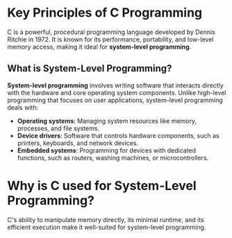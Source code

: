 # Key Principles of C Programming

C is a powerful, procedural programming language developed by Dennis Ritchie in 1972. It is known for its performance, portability, and low-level memory access, making it ideal for **system-level programming**.

## What is System-Level Programming?

**System-level programming** involves writing software that interacts directly with the hardware and core operating system components. Unlike high-level programming that focuses on user applications, system-level programming deals with:

- **Operating systems**: Managing system resources like memory, processes, and file systems.
- **Device drivers**: Software that controls hardware components, such as printers, keyboards, and network devices.
- **Embedded systems**: Programming for devices with dedicated functions, such as routers, washing machines, or microcontrollers.

# Why is C used for System-Level Programming?

C's ability to manipulate memory directly, its minimal runtime, and its efficient execution make it well-suited for system-level programming.
